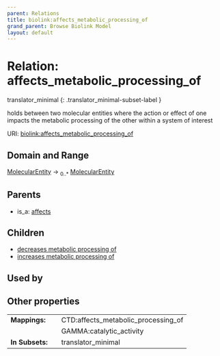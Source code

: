 ```yaml
---
parent: Relations
title: biolink:affects_metabolic_processing_of
grand_parent: Browse Biolink Model
layout: default
---
```


# Relation: affects_metabolic_processing_of

translator_minimal
{: .translator_minimal-subset-label }


holds between two molecular entities where the action or effect of one impacts the metabolic processing of the other within a system of interest

URI: [biolink:affects_metabolic_processing_of](https://w3id.org/biolink/vocab/affects_metabolic_processing_of)

## Domain and Range

[MolecularEntity](MolecularEntity.md) ->  <sub>0..*</sub> [MolecularEntity](MolecularEntity.md)

## Parents

 *  is_a: [affects](affects.md)

## Children

 *  [decreases metabolic processing of](decreases_metabolic_processing_of.md)
 *  [increases metabolic processing of](increases_metabolic_processing_of.md)

## Used by


## Other properties

|  |  |  |
| --- | --- | --- |
| **Mappings:** | | CTD:affects_metabolic_processing_of |
|  | | GAMMA:catalytic_activity |
| **In Subsets:** | | translator_minimal |


